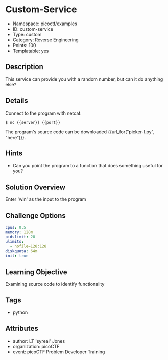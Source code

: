 # Custom-Service

- Namespace: picoctf/examples
- ID: custom-service
- Type: custom
- Category: Reverse Engineering
- Points: 100
- Templatable: yes

## Description

This service can provide you with a random number, but can it do anything else?

## Details

Connect to the program with netcat:

`$ nc {{server}} {{port}}`

The program's source code can be downloaded {{url_for("picker-I.py", "here")}}.

## Hints

- Can you point the program to a function that does something useful for you?

## Solution Overview

Enter 'win' as the input to the program

## Challenge Options

```yaml
cpus: 0.5
memory: 128m
pidslimit: 20
ulimits:
  - nofile=128:128
diskquota: 64m
init: true
```

## Learning Objective

Examining source code to identify functionality

## Tags

- python

## Attributes

- author: LT 'syreal' Jones
- organization: picoCTF
- event: picoCTF Problem Developer Training
